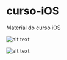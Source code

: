 # curso-iOS

Material do curso iOS

![alt text](https://i.gifer.com/V0CX.gif)

![alt text](https://bestanimations.com/Books/writing/hand-writing-close-up-animated-gif.gif)
